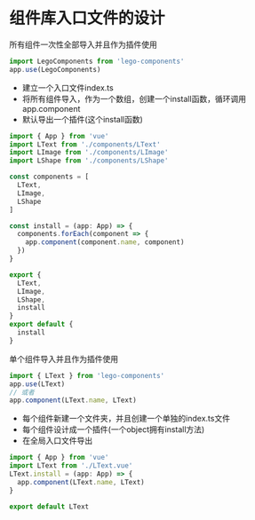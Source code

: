 # 组件库入口文件的设计

所有组件一次性全部导入并且作为插件使用

```js
import LegoComponents from 'lego-components'
app.use(LegoComponents)

```

- 建立一个入口文件index.ts
- 将所有组件导入，作为一个数组，创建一个install函数，循环调用app.component
- 默认导出一个插件(这个install函数)

```js
import { App } from 'vue'
import LText from './components/LText'
import LImage from './components/LImage'
import LShape from './components/LShape'

const components = [
  LText,
  LImage,
  LShape
]

const install = (app: App) => {
  components.forEach(component => {
    app.component(component.name, component)
  })
}

export {
  LText,
  LImage,
  LShape,
  install
}
export default {
  install
}
```

单个组件导入并且作为插件使用

```js
import { LText } from 'lego-components'
app.use(LText)
// 或者
app.component(LText.name, LText)

```

- 每个组件新建一个文件夹，并且创建一个单独的index.ts文件
- 每个组件设计成一个插件(一个object拥有install方法)
- 在全局入口文件导出

```js
import { App } from 'vue'
import LText from './LText.vue'
LText.install = (app: App) => {
  app.component(LText.name, LText)
}

export default LText
```
